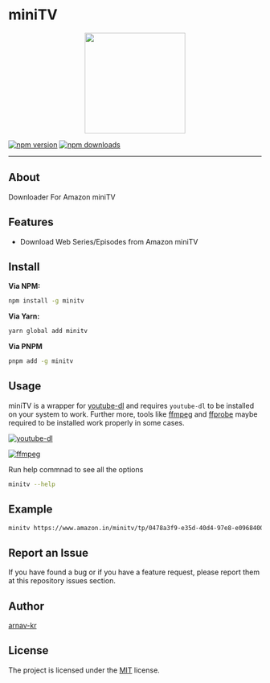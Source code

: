 # miniTV

<p align="center"><img src="https://raw.githubusercontent.com/arnav-kr/DC-Tokens/main/images/minitv.svg" width="200px" /></p>

[![npm version](https://img.shields.io/npm/v/minitv.svg?maxAge=3600)](https://npmjs.com/package/minitv)
[![npm downloads](https://img.shields.io/npm/dt/minitv.svg?maxAge=3600)](https://npmjs.com/package/minitv)

---

## About
Downloader For Amazon miniTV

## Features
* Download Web Series/Episodes from Amazon miniTV

## Install

**Via NPM:**

```bash
npm install -g minitv
```

**Via Yarn:**

```bash
yarn global add minitv
```

**Via PNPM**
  
```bash
pnpm add -g minitv
```

## Usage

miniTV is a wrapper for [youtube-dl](https://github.com/ytdl-org/youtube-dl) and requires `youtube-dl` to be installed on your system to work. Further more, tools like [ffmpeg](https://ffmpeg.org/) and [ffprobe](https://ffmpeg.org/ffprobe.html) maybe required to be installed work properly in some cases.

[![youtube-dl](https://badgen.net/badge/download/youtube-dl/orange)](https://ytdl-org.github.io/youtube-dl/download.html)

[![ffmpeg](https://badgen.net/badge/download/ffmpeg/orange)](https://ffmpeg.org/download.html)


Run help commnad to see all the options

```bash
minitv --help
```

## Example

```bash
minitv https://www.amazon.in/minitv/tp/0478a3f9-e35d-40d4-97e8-e09684007fa6 -f bestvideo+bestaudio
```

## Report an Issue 

If you have found a bug or if you have a feature request, please report them at this repository issues section.

## Author

[arnav-kr](https://github.com/arnav-kr)

## License

The project is licensed under the [MIT](https://github.com/arnav-kr/minitv/blob/main/LICENSE) license.

